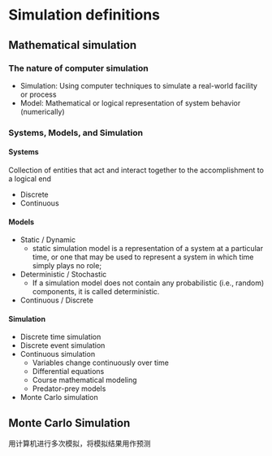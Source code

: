 # Simulation definitions

## Mathematical simulation

### The nature of computer simulation
+ Simulation: Using computer techniques to simulate a real-world facility or process
+ Model: Mathematical or logical representation of system behavior (numerically)

### Systems, Models, and Simulation
#### Systems
Collection of entities that act and interact together to the accomplishment to a logical end
+ Discrete
+ Continuous
#### Models
+ Static / Dynamic
  + static simulation model is a representation of a system at a particular time, or one that may be used to represent a system in which time simply plays no role; 
+ Deterministic / Stochastic
  + If a simulation model does not contain any probabilistic (i.e., random) components, it is called deterministic.
+ Continuous / Discrete
#### Simulation
+ Discrete time simulation
+ Discrete event simulation
+ Continuous simulation
  + Variables change continuously over time
  + Differential equations
  + Course mathematical modeling
  + Predator-prey models
+ Monte Carlo simulation

## Monte Carlo Simulation
用计算机进行多次模拟，将模拟结果用作预测